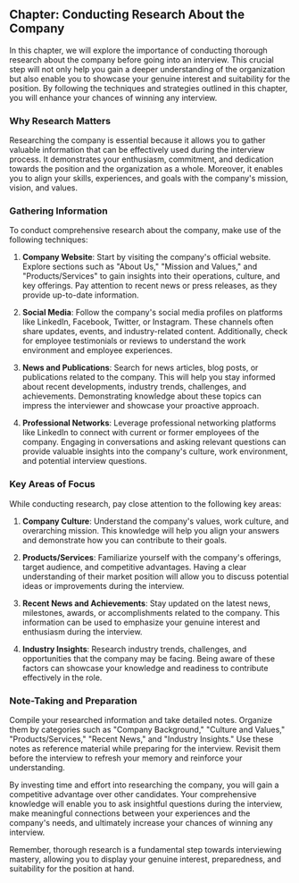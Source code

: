 Chapter: Conducting Research About the Company
----------------------------------------------

In this chapter, we will explore the importance of conducting thorough research about the company before going into an interview. This crucial step will not only help you gain a deeper understanding of the organization but also enable you to showcase your genuine interest and suitability for the position. By following the techniques and strategies outlined in this chapter, you will enhance your chances of winning any interview.

### Why Research Matters

Researching the company is essential because it allows you to gather valuable information that can be effectively used during the interview process. It demonstrates your enthusiasm, commitment, and dedication towards the position and the organization as a whole. Moreover, it enables you to align your skills, experiences, and goals with the company's mission, vision, and values.

### Gathering Information

To conduct comprehensive research about the company, make use of the following techniques:

1. **Company Website**: Start by visiting the company's official website. Explore sections such as "About Us," "Mission and Values," and "Products/Services" to gain insights into their operations, culture, and key offerings. Pay attention to recent news or press releases, as they provide up-to-date information.

2. **Social Media**: Follow the company's social media profiles on platforms like LinkedIn, Facebook, Twitter, or Instagram. These channels often share updates, events, and industry-related content. Additionally, check for employee testimonials or reviews to understand the work environment and employee experiences.

3. **News and Publications**: Search for news articles, blog posts, or publications related to the company. This will help you stay informed about recent developments, industry trends, challenges, and achievements. Demonstrating knowledge about these topics can impress the interviewer and showcase your proactive approach.

4. **Professional Networks**: Leverage professional networking platforms like LinkedIn to connect with current or former employees of the company. Engaging in conversations and asking relevant questions can provide valuable insights into the company's culture, work environment, and potential interview questions.

### Key Areas of Focus

While conducting research, pay close attention to the following key areas:

1. **Company Culture**: Understand the company's values, work culture, and overarching mission. This knowledge will help you align your answers and demonstrate how you can contribute to their goals.

2. **Products/Services**: Familiarize yourself with the company's offerings, target audience, and competitive advantages. Having a clear understanding of their market position will allow you to discuss potential ideas or improvements during the interview.

3. **Recent News and Achievements**: Stay updated on the latest news, milestones, awards, or accomplishments related to the company. This information can be used to emphasize your genuine interest and enthusiasm during the interview.

4. **Industry Insights**: Research industry trends, challenges, and opportunities that the company may be facing. Being aware of these factors can showcase your knowledge and readiness to contribute effectively in the role.

### Note-Taking and Preparation

Compile your researched information and take detailed notes. Organize them by categories such as "Company Background," "Culture and Values," "Products/Services," "Recent News," and "Industry Insights." Use these notes as reference material while preparing for the interview. Revisit them before the interview to refresh your memory and reinforce your understanding.

By investing time and effort into researching the company, you will gain a competitive advantage over other candidates. Your comprehensive knowledge will enable you to ask insightful questions during the interview, make meaningful connections between your experiences and the company's needs, and ultimately increase your chances of winning any interview.

Remember, thorough research is a fundamental step towards interviewing mastery, allowing you to display your genuine interest, preparedness, and suitability for the position at hand.

